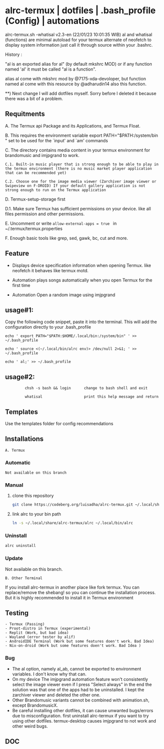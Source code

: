 # alrc-termux | dotfiles | .bash_profile (Config) | automations

alrc-termux.sh -whatisal v2.3-en (22/01/23 10:01:35 WIB) al and whatisal (functions) are minimal autoload for your termux alternate of neofetch to display system information just call it through source within your .bashrc.

History :

"al is an exported alias for al" (by default mkshrc MOD) or if any function named 'al' it must be called "al is a function".

alias al come with mkshrc mod by @7175-xda-devoloper, but function named al come with this resource by @adharudin14 also this function.

**) Next change I will add dotfiles myself. Sorry before I deleted it because there was a bit of a problem.

## Requitments

 A. The Termux api Package and its Applications, and Termux Float.

 B. This requires the environment variable export PATH="$PATH:/system/bin " set to be used for the \`input' and \`am' commands

   C. The directory contains media content in your termux environment for brandomusic and imjpgrand to work.

    C.1. Built-in music player that is strong enough to be able to play in the termux environment (there is no music market player application that can be recommended yet)
    
    C.2. Choose one for the image media viewer (Zarchiver image viewer or Swipeview on F-DROID) If your default gallery application is not strong enough to run on the Termux application

D. Termux-setup-storage first

  D.1. Make sure Termux has sufficient permissions on your device. like all files permission and other permissions.

E. Uncomment or write ```allow-external-apps = true ``` in ~/.termux/termux.properties

F. Enough basic tools like grep, sed, gawk, bc, cut and more.

##

## Feature

* Displays device specification information when opening Termux. like neofetch it behaves like termux motd.

* Automation plays songs automatically when you open Termux for the first time

* Automation Open a random image using imjpgrand

## usage#1:
Copy the following code snippet, paste it into the terminal. This will add the configuration directly to your .bash_profile
```
echo ' export PATH="$PATH:$HOME/.local/bin:/system/bin" ' >> ~/.bash_profile

echo ' source <(~/.local/bin/alrc env)> /dev/null 2>&1; ' >> ~/.bash_profile

echo ' al;' >> ~/.bash_profile
```

## usage#2:
```
         chsh -s bash && login      change to bash shell and exit

         whatisal                   print this help message and return

 ```

         

## Templates

   Use the templates folder for config recommendations


## Installations

    A. Termux


### Automatic
    Not available on this branch

### Manual
   1. clone this repository
      ```sh
      git clone https://codeberg.org/luisadha/alrc-termux.git ~/.local/share/alrc-termux
      ```
   2. link alrc to your bin path
      ```sh
      ln -s ~/.local/share/alrc-termux/alrc ~/.local/bin/alrc
      ```

### Uninstall
   ```sh
   alrc uninstall
   ```

### Update
   Not available on this branch. 

    B. Other Terminal
 If you install alrc-termux in another place like fork termux. You can replace/remove the shebang! so you can continue the installation process. But it is highly recommended to install it in Termux environment


## Testing
    - Termux (Passing)
    - Proot-distro in Termux (experimental)
    - Replit (Work, but bad idea)
    - Wayland (error tester by alif)
    - AndroidIDE Terminal (Work but some features doen't work. Bad Idea)
    - Nix-on-droid (Work but some features doen't work. Bad Idea )


### Bug

* The al option, namely al_ab, cannot be exported to environment variables. I don't know why that can.
* On my device The imjpgrand automation feature won't consistently select the image viewer even if I press "Select always" in the end the solution was that one of the apps had to be uninstalled. I kept the zarchiver viewer and deleted the other one.
* Other Brandomusic variants cannot be combined with animation.sh, except BrandomusicX.
* Be careful installing other dotfiles, it can cause unwanted bugs/errors due to misconfiguration.  first uninstall alrc-termux if you want to try using other dotfiles. termux-desktop causes imjpgrand to not work and other weird bugs.

## DOC





